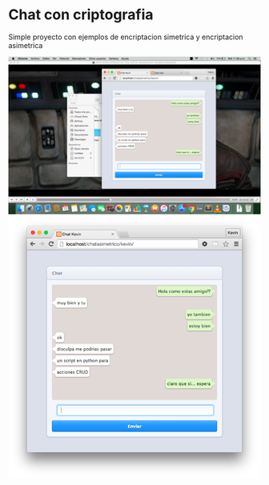 # Chat con criptografia

Simple proyecto con ejemplos de encriptacion simetrica
y encriptacion asimetrica

![image](images/cap1.png)
![image](images/cap2.png)
